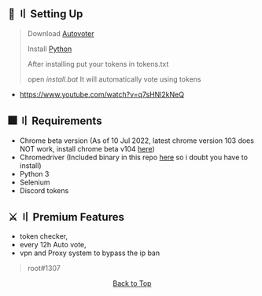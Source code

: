 <a id="top"></a>

## 📁  〢 Setting Up
> Download [Autovoter](https://github.com/Rootdisc/top.gg-automatic-vote/archive/refs/heads/main.zip)
>
> Install [Python](https://www.python.org/downloads/) 
>
> After installing put your tokens in tokens.txt
>
> open _install.bat_ It will automatically vote using tokens
- https://www.youtube.com/watch?v=q7sHNl2kNeQ


## 🎆 〢 Requirements
- Chrome beta version (As of 10 Jul 2022, latest chrome version 103 does NOT work, install chrome beta v104 [here](https://www.google.com/chrome/beta/))
- Chromedriver (Included binary in this repo [here](chromedriver.exe) so i doubt you have to install)
- Python 3
- Selenium
- Discord tokens

## ⚔️ 〢 Premium Features
- token checker,
- every 12h Auto vote,
- vpn and Proxy system to bypass the ip ban
> root#1307

<p align="center"><a href=#top>Back to Top</a></p>

